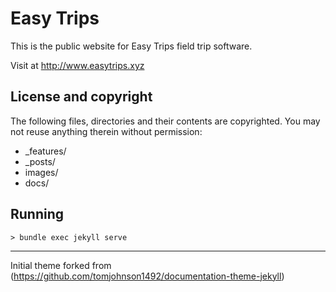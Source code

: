 # Easy Trips
This is the public website for Easy Trips field trip software.


Visit at http://www.easytrips.xyz

## License and copyright

The following files, directories and their contents are copyrighted. You may not reuse anything therein without permission:

* _features/
* _posts/
* images/
* docs/


## Running
`> bundle exec jekyll serve`


----
Initial theme forked from (https://github.com/tomjohnson1492/documentation-theme-jekyll)
